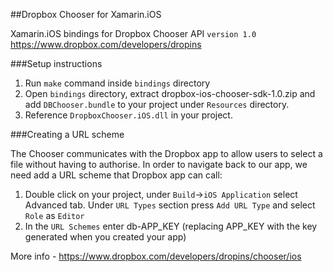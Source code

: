 ##Dropbox Chooser for Xamarin.iOS


Xamarin.iOS bindings for Dropbox Chooser API `version 1.0`
https://www.dropbox.com/developers/dropins


###Setup instructions


1. Run `make` command inside `bindings` directory
2. Open `bindings` directory, extract dropbox-ios-chooser-sdk-1.0.zip and add `DBChooser.bundle` to your project under `Resources` directory.
3. Reference `DropboxChooser.iOS.dll` in your project.

###Creating a URL scheme

The Chooser communicates with the Dropbox app to allow users to select a file without having to authorise. In order to navigate back to our app, we need add a URL scheme that Dropbox app can call:

1. Double click on your project, under `Build`->`iOS Application` select Advanced tab. Under `URL Types` section press `Add URL Type` and select `Role` as `Editor`
2. In the `URL Schemes` enter db-APP_KEY (replacing APP_KEY with the key generated when you created your app)

More info - https://www.dropbox.com/developers/dropins/chooser/ios